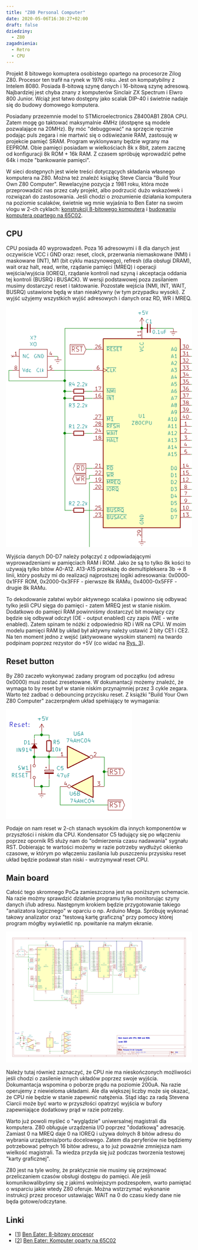 ```yaml
---
title: "Z80 Personal Computer"
date: 2020-05-06T16:30:27+02:00
draft: false
dziedziny:
  - Z80
zagadnienia:
  - Retro
  - CPU
---
```


Projekt 8 bitowego komuptera osobistego opartego na procesorze Zilog Z80. Procesor ten trafił na rynek w 1976 roku. Jest on kompatybilny z Intelem 8080. Posiada 8-bitową szynę danych i 16-bitową szynę adresową. Najbardziej jest chyba znany z komputerów Sinclair ZX Spectrum i Elwro 800 Junior. Wciąż jest łatwo dostępny jako scalak DIP-40 i świetnie nadaje się do budowy domowego komputera.

<!--more-->

Posiadany przezemnie model to STMicroelectronics Z8400AB1 Z80A CPU. Zatem mogę go taktować maksymalnie 4MHz (dostpęne są modele pozwalające na 20MHz). By móc "debuggować" na sprzęcie ręcznie podając puls zegara i nie martwić się o odświeżanie RAM, zastosuję w projekcie pamięć SRAM. Program wyklonywany będzie wgrany ma EEPROM. Obie pamięci posiadam w wielkościach 8k x 8bit, zatem zacznę od konfiguracji 8k ROM + 16k RAM. Z czasem spróbuję wprowadzić pełne 64k i może "bankowanie pamięci".

W sieci dostępnych jest wiele treści dotyczących składania własnego komputera na Z80. Można też znaleźć książkę Steve Ciarcia "Build Your Own Z80 Computer". Rewelacyjne pozycja z 1981 roku, która może przeprowadzić nas przez cały projekt, albo podrzucić dużo wskazówek i rozwiązań do zastosowania. Jeśli chodzi o zrozumienie działania komputera na poziomie scalaków, świetnie wg mnie wyjaśnia to Ben Eater na swoim vlogu w 2-ch cyklach: [konstrukcji 8-bitowego komputera][1] i [budowaniu komputera opartego na 65C02][2].

## CPU

CPU posiada 40 wyprowadzeń. Poza 16 adresowymi i 8 dla danych jest oczywiście VCC i GND oraz: reset, clock, przerwania niemaskowane (NMI) i maskowane (INT), M1 (bit cyklu maszynowego), refresh (dla obsługi DRAM), wait oraz halt, read, write, rządanie pamięci (MREQ) i operacji wejścia/wyjścia (IOREQ), rządanie kontroli nad szyną i akceptacja oddania tej kontroli (BUSRQ i BUSACK). W wersji podstawowej poza zasilaniem musimy dostarczyć reset i taktowanie. Pozostałe wejścia (NMI, INT, WAIT, BUSRQ) ustawione będą w stan nieaktywny (w tym przypadku wysoki). Z wyjść użyjemy wszystkich wyjść adresowych i danych oraz RD, WR i MREQ.

![CPU_schemat](/Z80/MainBoard/cpu.png "Rys. 1) Schemat wyprowadzeń CPU")
  
Wyjścia danych D0-D7 należy połączyć z odpowiadającymi wyprowadzeniami w pamięciach RAM i ROM. Jako że są to tylko 8k kości to używają tylko bitów A0-A12. A13-A15 przekażę do demultipleksera 3b -> 8 linii, który posłuży mi do realizacji najprostszej logiki adresowania: 0x0000-0x1FFF ROM, 0x2000-0x3FFF - pierwsze 8k RAMu, 0x4000-0x5FFF - drugie 8k RAMu.

To dekodowanie załatwi wybór aktywnego scalaka i powinno się odbywać tylko jeśli CPU sięga do pamięci - zatem MREQ jest w stanie niskim. Dodatkowo do pamięci RAM powinniśmy dostarczyć bit mowiący czy będzie się odbywał odczyt (OE - output enabled) czy zapis (WE - write enabled). Zatem spinam te nóżki z odpowiednio RD i WR na CPU. W moim modelu pamięci RAM by układ był aktywny należy ustawić 2 bity CE1 i CE2. Na ten moment jedno z wejść (aktywowane wysokim stanem) na twardo podpinam poprzez rezystor do +5V (co widać na [Rys. 3](#main-board-shema)).

## Reset button

By Z80 zaczeło wykonywać zadany program od początku (od adresu 0x0000) musi zostać zresetowane. W dokumantacji możemy znaleźć, że wymaga to by reset był w stanie niskim przynajmniej przez 3 cykle zegara. Warto też zadbać o debouncing przycisku reset. Z książki "Build Your Own Z80 Computer" zaczerpnąłem układ spełniający te wymagania:

![reset](/Z80/MainBoard/reset.png "Rys. 2) Schemat przycisku reset")

Podaje on nam reset w 2-ch stanach wysokim dla innych komponentów w przyszłości i niskim dla CPU. Kondensator C5 ładujący się po włączeniu poprzez opornik R5 służy nam do "odmierzenia czasu nadawania" sygnału RST. Dobierając te wartości możemy w razie potrzeby wydłużyć okienko czasowe, w którym po włączeniu zasilania lub puszczeniu przysisku reset układ będzie podawał stan niski - wutrzymywał reset CPU.

## Main board

Całość tego skromnego PoCa zamieszczona jest na poniższym schemacie. Na razie możmy sprawdzić działanie programu tylko monitorując szyny danych i/lub adresu. Następnym krokiem będzie przygotowanie takiego "analizatora logicznego" w oparciu o np. Arduino Mega. Spróbuję wykonać takowy analizator oraz "testową kartę graficzną" przy pomocy której program mógłby wyświetlić np. powitanie na małym ekranie.

![main-board-shema](/Z80/MainBoard/MainBoard_v0.1.png "Rys. 3) Schemat podstawowego komputera")

Należy tutaj również zaznaczyć, że CPU nie ma nieskończonych możliwości jeśli chodzi o zasilenie innych układów poprzez swoje wyjścia. Dokumantacja wspomina o poborze prądu na poziomie 200uA. Na razie operujemy z niewieloma układami. Ale dla większej liczby może się okazać, że CPU nie będzie w stanie zapewnić natężenia. Stąd idąc za radą Stevena Ciarcii może być warto w przyszłości opatrzyć wyjścia w bufory zapewniające dodatkowy prąd w razie potrzeby. 

Warto już powoli myśleć o "wyglądzie" uniwersalnej magistrali dla komputera. Z80 obługuje urządzenia I/O poprzez "dodatkową" adresację. Zamiast 0 na MREQ daje 0 na IOREQ i używa dolnych 8 bitów adresu do wybrania urządzenia/portu docelowego. Zatem dla peryferiów nie będziemy potrzebować pełnych 16 bitów adresu, a to już poważnie zmniejsza nam wielkość magistrali. Ta wiedza przyda się już podczas tworzenia testowej "karty graficznej".

Z80 jest na tyle wolny, że praktycznie nie musimy się przejmować przeliczaniem czasów obsługi dostępu do pamięci. Ale jeśli komunikowalibyśmy się z jakimś wolniejszym podzespołem, warto pamiętać o wsparciu jakie wtedy Z80 oferuje. Można wstzrzymać wykonanie instrukcji przez procesor ustawiając WAIT na 0 do czasu kiedy dane nie będa gotowe/odczytane.

## Linki
 
 - [[1]] [Ben Eater: 8-bitowy procesor][1]
 - [[2]] [Ben Eater: Komputer oparty na 65C02][2]

 [1]: https://www.youtube.com/watch?v=HyznrdDSSGM&list=PLowKtXNTBypGqImE405J2565dvjafglHU
 [2]: https://www.youtube.com/watch?v=LnzuMJLZRdU&list=PLowKtXNTBypFbtuVMUVXNR0z1mu7dp7eH